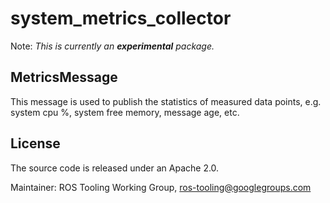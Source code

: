 # system_metrics_collector

Note: _This is currently an **experimental** package._

## MetricsMessage

This message is used to publish the statistics of measured data points, e.g. system cpu %, system free memory, message age, etc.

## License
The source code is released under an Apache 2.0.

Maintainer: ROS Tooling Working Group, ros-tooling@googlegroups.com